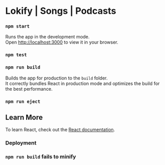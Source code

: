 # Lokify | Songs | Podcasts


### `npm start`

Runs the app in the development mode.\
Open [http://localhost:3000](http://localhost:3000) to view it in your browser.

### `npm test`

### `npm run build`

Builds the app for production to the `build` folder.\
It correctly bundles React in production mode and optimizes the build for the best performance.

### `npm run eject`

## Learn More
To learn React, check out the [React documentation](https://reactjs.org/).



### Deployment

### `npm run build` fails to minify
